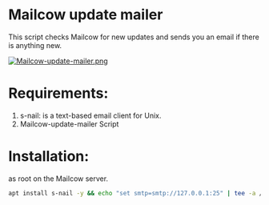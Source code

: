 # Mailcow update mailer
This script checks Mailcow for new updates and sends you an email if there is anything new.

[![Mailcow-update-mailer.png](https://i.postimg.cc/brsvx09t/Mailcow-update-mailer.png)](https://postimg.cc/kRP99bZJ)

# Requirements:
1. s-nail: is a text-based email client for Unix.
2. Mailcow-update-mailer Script
# Installation:
as root on the Mailcow server.
```sh
apt install s-nail -y && echo "set smtp=smtp://127.0.0.1:25" | tee -a /etc/s-nail.rc
```




